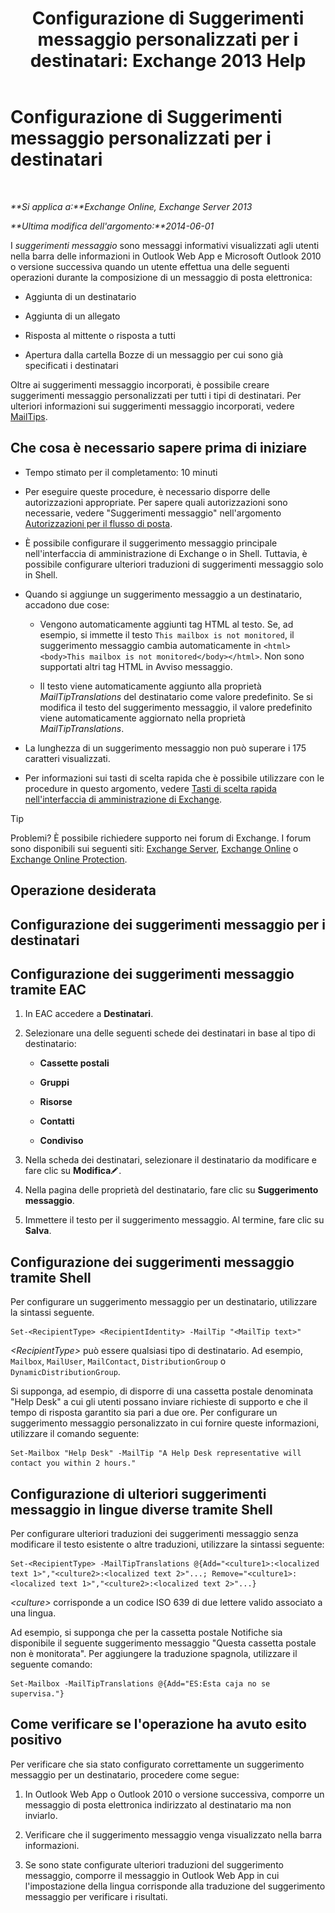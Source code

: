 ﻿---
title: 'Configurazione di Suggerimenti messaggio personalizzati per i destinatari: Exchange 2013 Help'
TOCTitle: Configurazione di Suggerimenti messaggio personalizzati per i destinatari
ms:assetid: df8ee7ae-2486-4890-b057-cda87b4cb1ec
ms:mtpsurl: https://technet.microsoft.com/it-it/library/Dd638199(v=EXCHG.150)
ms:contentKeyID: 52057340
ms.date: 05/22/2018
mtps_version: v=EXCHG.150
ms.translationtype: MT
---

# Configurazione di Suggerimenti messaggio personalizzati per i destinatari

 

_**Si applica a:**Exchange Online, Exchange Server 2013_

_**Ultima modifica dell'argomento:**2014-06-01_

I *suggerimenti messaggio* sono messaggi informativi visualizzati agli utenti nella barra delle informazioni in Outlook Web App e Microsoft Outlook 2010 o versione successiva quando un utente effettua una delle seguenti operazioni durante la composizione di un messaggio di posta elettronica:

  - Aggiunta di un destinatario

  - Aggiunta di un allegato

  - Risposta al mittente o risposta a tutti

  - Apertura dalla cartella Bozze di un messaggio per cui sono già specificati i destinatari

Oltre ai suggerimenti messaggio incorporati, è possibile creare suggerimenti messaggio personalizzati per tutti i tipi di destinatari. Per ulteriori informazioni sui suggerimenti messaggio incorporati, vedere [MailTips](mailtips-exchange-2013-help.md).

## Che cosa è necessario sapere prima di iniziare

  - Tempo stimato per il completamento: 10 minuti

  - Per eseguire queste procedure, è necessario disporre delle autorizzazioni appropriate. Per sapere quali autorizzazioni sono necessarie, vedere "Suggerimenti messaggio" nell'argomento [Autorizzazioni per il flusso di posta](mail-flow-permissions-exchange-2013-help.md).

  - È possibile configurare il suggerimento messaggio principale nell'interfaccia di amministrazione di Exchange o in Shell. Tuttavia, è possibile configurare ulteriori traduzioni di suggerimenti messaggio solo in Shell.

  - Quando si aggiunge un suggerimento messaggio a un destinatario, accadono due cose:
    
      - Vengono automaticamente aggiunti tag HTML al testo. Se, ad esempio, si immette il testo `This mailbox is not monitored`, il suggerimento messaggio cambia automaticamente in `<html><body>This mailbox is not monitored</body></html>`. Non sono supportati altri tag HTML in Avviso messaggio.
    
      - Il testo viene automaticamente aggiunto alla proprietà *MailTipTranslations* del destinatario come valore predefinito. Se si modifica il testo del suggerimento messaggio, il valore predefinito viene automaticamente aggiornato nella proprietà *MailTipTranslations*.

  - La lunghezza di un suggerimento messaggio non può superare i 175 caratteri visualizzati.

  - Per informazioni sui tasti di scelta rapida che è possibile utilizzare con le procedure in questo argomento, vedere [Tasti di scelta rapida nell'interfaccia di amministrazione di Exchange](keyboard-shortcuts-in-the-exchange-admin-center-exchange-online-protection-help.md).


> [!TIP]
> Problemi? È possibile richiedere supporto nei forum di Exchange. I forum sono disponibili sui seguenti siti: <A href="https://go.microsoft.com/fwlink/p/?linkid=60612">Exchange Server</A>, <A href="https://go.microsoft.com/fwlink/p/?linkid=267542">Exchange Online</A> o <A href="https://go.microsoft.com/fwlink/p/?linkid=285351">Exchange Online Protection</A>.



## Operazione desiderata

## Configurazione dei suggerimenti messaggio per i destinatari

## Configurazione dei suggerimenti messaggio tramite EAC

1.  In EAC accedere a **Destinatari**.

2.  Selezionare una delle seguenti schede dei destinatari in base al tipo di destinatario:
    
      - **Cassette postali**
    
      - **Gruppi**
    
      - **Risorse**
    
      - **Contatti**
    
      - **Condiviso**

3.  Nella scheda dei destinatari, selezionare il destinatario da modificare e fare clic su **Modifica**![Icona Modifica](images/JJ218640.6f53ccb2-1f13-4c02-bea0-30690e6ea71d(EXCHG.150).gif "Icona Modifica").

4.  Nella pagina delle proprietà del destinatario, fare clic su **Suggerimento messaggio**.

5.  Immettere il testo per il suggerimento messaggio. Al termine, fare clic su **Salva**.

## Configurazione dei suggerimenti messaggio tramite Shell

Per configurare un suggerimento messaggio per un destinatario, utilizzare la sintassi seguente.

    Set-<RecipientType> <RecipientIdentity> -MailTip "<MailTip text>"

*\<RecipientType\>* può essere qualsiasi tipo di destinatario. Ad esempio, `Mailbox`, `MailUser`, `MailContact`, `DistributionGroup` o `DynamicDistributionGroup`.

Si supponga, ad esempio, di disporre di una cassetta postale denominata "Help Desk" a cui gli utenti possano inviare richieste di supporto e che il tempo di risposta garantito sia pari a due ore. Per configurare un suggerimento messaggio personalizzato in cui fornire queste informazioni, utilizzare il comando seguente:

    Set-Mailbox "Help Desk" -MailTip "A Help Desk representative will contact you within 2 hours."

## Configurazione di ulteriori suggerimenti messaggio in lingue diverse tramite Shell

Per configurare ulteriori traduzioni dei suggerimenti messaggio senza modificare il testo esistente o altre traduzioni, utilizzare la sintassi seguente:

    Set-<RecipientType> -MailTipTranslations @{Add="<culture1>:<localized text 1>","<culture2>:<localized text 2>"...; Remove="<culture1>:<localized text 1>","<culture2>:<localized text 2>"...}

*\<culture\>* corrisponde a un codice ISO 639 di due lettere valido associato a una lingua.

Ad esempio, si supponga che per la cassetta postale Notifiche sia disponibile il seguente suggerimento messaggio "Questa cassetta postale non è monitorata". Per aggiungere la traduzione spagnola, utilizzare il seguente comando:

    Set-Mailbox -MailTipTranslations @{Add="ES:Esta caja no se supervisa."}

## Come verificare se l'operazione ha avuto esito positivo

Per verificare che sia stato configurato correttamente un suggerimento messaggio per un destinatario, procedere come segue:

1.  In Outlook Web App o Outlook 2010 o versione successiva, comporre un messaggio di posta elettronica indirizzato al destinatario ma non inviarlo.

2.  Verificare che il suggerimento messaggio venga visualizzato nella barra informazioni.

3.  Se sono state configurate ulteriori traduzioni del suggerimento messaggio, comporre il messaggio in Outlook Web App in cui l'impostazione della lingua corrisponde alla traduzione del suggerimento messaggio per verificare i risultati.

